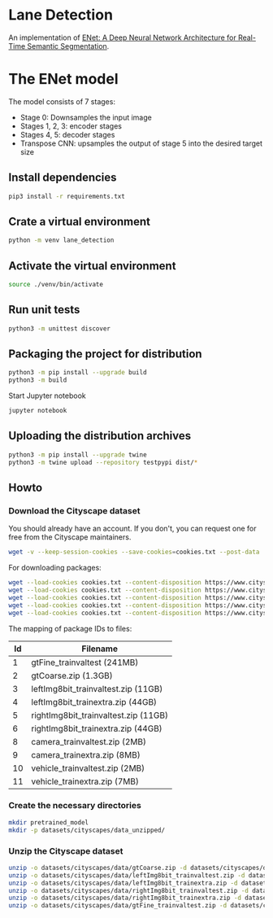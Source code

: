 # Lane Detection

An implementation
of [ENet: A Deep Neural Network Architecture for Real-Time Semantic Segmentation](https://arxiv.org/pdf/1606.02147.pdf).

# The ENet model

The model consists of 7 stages:

- Stage 0: Downsamples the input image
- Stages 1, 2, 3: encoder stages
- Stages 4, 5: decoder stages
- Transpose CNN: upsamples the output of stage 5 into the desired target size

## Install dependencies

```bash
pip3 install -r requirements.txt
```

## Crate a virtual environment

```bash
python -m venv lane_detection
```

## Activate the virtual environment

```bash
source ./venv/bin/activate
```

## Run unit tests

```bash
python3 -m unittest discover
```

## Packaging the project for distribution

```bash
python3 -m pip install --upgrade build
python3 -m build
```

Start Jupyter notebook

```bash
jupyter notebook
```

## Uploading the distribution archives

```bash
python3 -m pip install --upgrade twine
python3 -m twine upload --repository testpypi dist/*
```

## Howto

### Download the Cityscape dataset

You should already have an account. If you don't, you can request one for free from the Cityscape maintainers.

```bash
wget -v --keep-session-cookies --save-cookies=cookies.txt --post-data 'username={username}&password={password}&submit=Login' https://www.cityscapes-dataset.com/login/
```

For downloading packages:

```bash
wget --load-cookies cookies.txt --content-disposition https://www.cityscapes-dataset.com/file-handling/?packageID=1
wget --load-cookies cookies.txt --content-disposition https://www.cityscapes-dataset.com/file-handling/?packageID=2
wget --load-cookies cookies.txt --content-disposition https://www.cityscapes-dataset.com/file-handling/?packageID=3
wget --load-cookies cookies.txt --content-disposition https://www.cityscapes-dataset.com/file-handling/?packageID=4
wget --load-cookies cookies.txt --content-disposition https://www.cityscapes-dataset.com/file-handling/?packageID=6
```

The mapping of package IDs to files:

| Id | Filename                             |
|----|--------------------------------------|
| 1  | gtFine_trainvaltest (241MB)          |
| 2  | gtCoarse.zip (1.3GB)                 |
| 3  | leftImg8bit_trainvaltest.zip (11GB)  |
| 4  | leftImg8bit_trainextra.zip (44GB)    |
| 5  | rightImg8bit_trainvaltest.zip (11GB) |
| 6  | rightImg8bit_trainextra.zip (44GB)   |
| 8  | camera_trainvaltest.zip (2MB)        |
| 9  | camera_trainextra.zip (8MB)          |
| 10 | vehicle_trainvaltest.zip (2MB)       |
| 11 | vehicle_trainextra.zip (7MB)         |

### Create the necessary directories

```bash
mkdir pretrained_model
mkdir -p datasets/cityscapes/data_unzipped/
```

### Unzip the Cityscape dataset

```bash
unzip -o datasets/cityscapes/data/gtCoarse.zip -d datasets/cityscapes/data_unzipped/
unzip -o datasets/cityscapes/data/leftImg8bit_trainvaltest.zip -d datasets/cityscapes/data_unzipped/
unzip -o datasets/cityscapes/data/leftImg8bit_trainextra.zip -d datasets/cityscapes/data_unzipped/
unzip -o datasets/cityscapes/data/rightImg8bit_trainvaltest.zip -d datasets/cityscapes/data_unzipped/
unzip -o datasets/cityscapes/data/rightImg8bit_trainextra.zip -d datasets/cityscapes/data_unzipped/
unzip -o datasets/cityscapes/data/gtFine_trainvaltest.zip -d datasets/cityscapes/data_unzipped/
```
